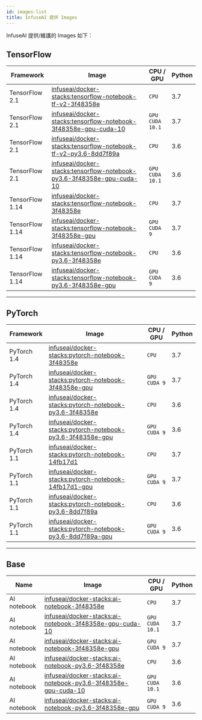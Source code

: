 ```yaml
---
id: images-list
title: InfuseAI 提供 Images
---
```


InfuseAI 提供/維護的 Images 如下：  

## TensorFlow

|Framework|Image|CPU / GPU|Python|
|-        |-     |-     |-    |
|TensorFlow 2.1|[infuseai/docker-stacks:tensorflow-notebook-tf-v2-3f48358e](https://hub.docker.com/layers/infuseai/docker-stacks/tensorflow-notebook-tf-v2-3f48358e/images/sha256-ad8d818a534174052ae1399f8b160921b442c96e7ea8d638e60c28484370ed97?context=repo)|`CPU`|3.7|
|TensorFlow 2.1|[infuseai/docker-stacks:tensorflow-notebook-3f48358e-gpu-cuda-10](https://hub.docker.com/layers/infuseai/docker-stacks/tensorflow-notebook-3f48358e-gpu-cuda-10/images/sha256-2407779fe836914b67f1f532377b2ee5eb873b62ae06fa38e4f4e626c712e759?context=repo)|`GPU`<br>`CUDA 10.1`|3.7|
|TensorFlow 2.1|[infuseai/docker-stacks:tensorflow-notebook-tf-v2-py3.6-8dd7f89a](https://hub.docker.com/layers/infuseai/docker-stacks/tensorflow-notebook-tf-v2-py3.6-8dd7f89a/images/sha256-40ce093fa9581001a97c8b47aece9e50972a28784e882736ee308686c2733f2b?context=explore)|`CPU`|3.6|
|TensorFlow 2.1|[infuseai/docker-stacks:tensorflow-notebook-py3.6-3f48358e-gpu-cuda-10](https://hub.docker.com/layers/infuseai/docker-stacks/tensorflow-notebook-py3.6-3f48358e-gpu-cuda-10/images/sha256-284e4a28fc7450ba50559aff631fdd9ea6a0f73b6eeb04aa9651eeb14de81515?context=repo)|`GPU`<br>`CUDA 10.1`|3.6|
|TensorFlow 1.14|[infuseai/docker-stacks:tensorflow-notebook-3f48358e](https://hub.docker.com/layers/infuseai/docker-stacks/tensorflow-notebook-3f48358e/images/sha256-f105e3bc3b8f9b10b9c58f03530ccd5a370484db17aa60e5eef2355426d6f436?context=repo)|`CPU`|3.7|
|TensorFlow 1.14|[infuseai/docker-stacks:tensorflow-notebook-3f48358e-gpu](https://hub.docker.com/layers/infuseai/docker-stacks/tensorflow-notebook-3f48358e-gpu/images/sha256-68b03eddf2eefaee40dc7ad6b2d4a6feecdffbeff35d1af759c466dae170cc54?context=repo)|`GPU`<br>`CUDA 9`|3.7|
|TensorFlow 1.14|[infuseai/docker-stacks:tensorflow-notebook-py3.6-3f48358e](https://hub.docker.com/layers/infuseai/docker-stacks/tensorflow-notebook-py3.6-3f48358e/images/sha256-8612d387f728fb7fce7305e643dcbd9bae7b6fdb0baba2c33ae0b2cccbf39747?context=repo)|`CPU`|3.6|
|TensorFlow 1.14|[infuseai/docker-stacks:tensorflow-notebook-py3.6-3f48358e-gpu](https://hub.docker.com/layers/infuseai/docker-stacks/tensorflow-notebook-py3.6-3f48358e-gpu/images/sha256-f9d9d0130e0357742a777dbc29ba5c17d3dfb3d6300f6fae6593446d4813929f?context=repo)|`GPU`<br>`CUDA 9`|3.6|

---

## PyTorch

|Framework|Image|CPU / GPU|Python|
|-        |-     |-      |-    |
|PyTorch 1.4|[infuseai/docker-stacks:pytorch-notebook-3f48358e](https://hub.docker.com/layers/infuseai/docker-stacks/pytorch-notebook-3f48358e/images/sha256-e21ea65747e5c46d204554a50b5c3ca360d4442362b92c6aaa274835deaaa89d?context=repo)|`CPU`|3.7|
|PyTorch 1.4|[infuseai/docker-stacks:pytorch-notebook-3f48358e-gpu](https://hub.docker.com/layers/infuseai/docker-stacks/pytorch-notebook-3f48358e-gpu/images/sha256-c82057c234e50c958081fe1f8a8df05aea6ec9efb6d5567d55a7fb917e86d931?context=repo)|`GPU`<br>`CUDA 9`|3.7|
|PyTorch 1.4|[infuseai/docker-stacks:pytorch-notebook-py3.6-3f48358e](https://hub.docker.com/layers/infuseai/docker-stacks/pytorch-notebook-py3.6-3f48358e/images/sha256-a951d824a9bc802c85fb0259658a94c102651a9defd1ddd0a9de928ac097f241?context=repo)|`CPU`|3.6|
|PyTorch 1.4|[infuseai/docker-stacks:pytorch-notebook-py3.6-3f48358e-gpu](https://hub.docker.com/layers/infuseai/docker-stacks/pytorch-notebook-py3.6-3f48358e-gpu/images/sha256-15875a752f89d39d853a8b4b17a6477414def58875c3ece7ef5b6bfebb44a9ac?context=repo)|`GPU`<br>`CUDA 9`|3.6|
|PyTorch 1.1|[infuseai/docker-stacks:pytorch-notebook-14fb17d1](https://hub.docker.com/layers/infuseai/docker-stacks/pytorch-notebook-14fb17d1/images/sha256-6b8127b7a9692faea7bbd85964c37752236748625d59e387d5ffd3d7b0e08970?context=explore)|`CPU`|3.7|
|PyTorch 1.1|[infuseai/docker-stacks:pytorch-notebook-14fb17d1-gpu](https://hub.docker.com/layers/infuseai/docker-stacks/pytorch-notebook-14fb17d1-gpu/images/sha256-f61cf5ca8d0d5b8bb19a330ad2c6196d31fe0ecfb41b39a8b88259b6712e18d6?context=explore)|`GPU`<br>`CUDA 9`|3.7|
|PyTorch 1.1|[infuseai/docker-stacks:pytorch-notebook-py3.6-8dd7f89a](https://hub.docker.com/layers/infuseai/docker-stacks/pytorch-notebook-py3.6-8dd7f89a/images/sha256-83668e13fd408eef969907a2d4b81cef9055450efb9f4621af0a53340371ef37?context=explore)|`CPU`|3.6|
|PyTorch 1.1|[infuseai/docker-stacks:pytorch-notebook-py3.6-8dd7f89a-gpu](https://hub.docker.com/layers/infuseai/docker-stacks/pytorch-notebook-py3.6-8dd7f89a-gpu/images/sha256-961cf0a060b32d3cb93a2c02395b2455e630f90318a8f7222887ef9775d1360d?context=explore)|`GPU`<br>`CUDA 9`|3.6|

---

## Base

|Name|Image|CPU / GPU|Python|
|-   |-     |-      |-    |
|AI notebook|[infuseai/docker-stacks:ai-notebook-3f48358e](https://hub.docker.com/layers/infuseai/docker-stacks/ai-notebook-3f48358e/images/sha256-3adcdbcd4a9deef86c682364206b1d2582941406f297e7ad031e7c955469de6f?context=repo)|`CPU`|3.7|
|AI notebook|[infuseai/docker-stacks:ai-notebook-3f48358e-gpu-cuda-10](https://hub.docker.com/layers/infuseai/docker-stacks/ai-notebook-3f48358e-gpu-cuda-10/images/sha256-f9b6965c78e3e04337092b54baafb2b983ac0180fd0c1d0ec7660da9f05209e4?context=repo)|`GPU`<br>`CUDA 10.1`|3.7|
|AI notebook|[infuseai/docker-stacks:ai-notebook-3f48358e-gpu](https://hub.docker.com/layers/infuseai/docker-stacks/ai-notebook-3f48358e-gpu/images/sha256-ba1ad0d0e3aa80b23457f2778fc8dfe26e6fa5f4de8e76e9572ec1d060f8b084?context=repo)|`GPU`<br>`CUDA 9`|3.7|
|AI notebook|[infuseai/docker-stacks:ai-notebook-py3.6-3f48358e](https://hub.docker.com/layers/infuseai/docker-stacks/ai-notebook-py3.6-3f48358e/images/sha256-ae962fc8aa0406a061e9b40e0af06690bfc49a355282e50fddca195294232ba9?context=repo)|`CPU`|3.6|
|AI notebook|[infuseai/docker-stacks:ai-notebook-py3.6-3f48358e-gpu-cuda-10](https://hub.docker.com/layers/infuseai/docker-stacks/ai-notebook-py3.6-3f48358e-gpu-cuda-10/images/sha256-bb5df2b75f835daa6d0868cff01c8b8dbe65f9ef3157d6af063c5f733ae797b4?context=repo)|`GPU`<br>`CUDA 10.1`|3.6|
|AI notebook|[infuseai/docker-stacks:ai-notebook-py3.6-3f48358e-gpu](https://hub.docker.com/layers/infuseai/docker-stacks/ai-notebook-py3.6-3f48358e-gpu/images/sha256-1201041707de437a1d9c8bb329ba98335e1bac04a06a163ccce0e66c48abdd29?context=repo)|`GPU`<br>`CUDA 9`|3.6|

